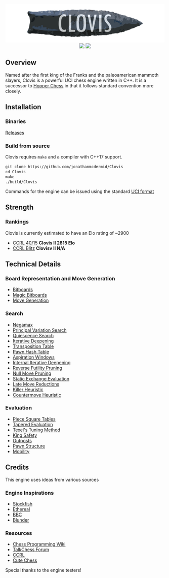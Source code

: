 <div align="center" style="padding-top: 60px">
    <img src="/img/ClovisBanner.png" alt="Clovis banner" width="945px" height="auto">
    <br>
    <img src="https://img.shields.io/github/downloads/jonathanmcdermid/Clovis/total?color=red&style=for-the-badge">
    <img src="https://shields.io/github/v/release/jonathanmcdermid/Clovis?label=Latest%20release&color=blueviolet&style=for-the-badge">
    <br>
</div>

## Overview

Named after the first king of the Franks and the paleoamerican mammoth slayers, Clovis is a powerful UCI chess engine written in C++. It is a successor to [Hopper Chess](https://github.com/jonathanmcdermid/Hopper-Chess-Engine) in that it follows standard convention more closely. 

## Installation

### Binaries

[Releases](https://github.com/jonathanmcdermid/Clovis/releases)

### Build from source

Clovis requires `make` and a compiler with C++17 support.

```
git clone https://github.com/jonathanmcdermid/Clovis
cd Clovis
make
./build/Clovis
```

Commands for the engine can be issued using the standard [UCI format](http://page.mi.fu-berlin.de/block/uci.htm)

## Strength

### Rankings

Clovis is currently estimated to have an Elo rating of ~2900

- [CCRL 40/15](https://ccrl.chessdom.com/ccrl/4040/) **Clovis II 2815 Elo**
- [CCRL Blitz](https://ccrl.chessdom.com/ccrl/404/) **Clovisv II N/A**

## Technical Details

### Board Representation and Move Generation

- [Bitboards](https://www.chessprogramming.org/Bitboards)
- [Magic Bitboards](https://www.chessprogramming.org/Magic_Bitboards)
- [Move Generation](https://www.chessprogramming.org/Move_Generation)

### Search

- [Negamax](https://www.chessprogramming.org/Negamax)
- [Principal Variation Search](https://www.chessprogramming.org/Principal_Variation_Search)
- [Quiescence Search](https://www.chessprogramming.org/Quiescence_Search)
- [Iterative Deepening](https://www.chessprogramming.org/Iterative_Deepening)
- [Transposition Table](https://www.chessprogramming.org/Transposition_Table)
- [Pawn Hash Table](https://www.chessprogramming.org/Pawn_Hash_Table)
- [Aspiration Windows](https://www.chessprogramming.org/Aspiration_Windows)
- [Internal Iterative Deepening](https://www.chessprogramming.org/Internal_Iterative_Deepening)
- [Reverse Futility Pruning](https://www.chessprogramming.org/Reverse_Futility_Pruning)
- [Null Move Pruning](https://www.chessprogramming.org/Null_Move_Pruning)
- [Static Exchange Evaluation](https://www.chessprogramming.org/Static_Exchange_Evaluation)
- [Late Move Reductions](https://www.chessprogramming.org/Late_Move_Reductions)
- [Killer Heuristic](https://www.chessprogramming.org/Killer_Heuristic)
- [Countermove Heuristic](https://www.chessprogramming.org/Countermove_Heuristic)

### Evaluation

- [Piece Square Tables](https://www.chessprogramming.org/Piece-Square_Tables)
- [Tapered Evaluation](https://www.chessprogramming.org/Tapered_Eval)
- [Texel's Tuning Method](https://www.chessprogramming.org/Texel%27s_Tuning_Method)
- [King Safety](https://www.chessprogramming.org/King_Safety)
- [Outposts](https://www.chessprogramming.org/Outposts)
- [Pawn Structure](https://www.chessprogramming.org/Pawn_Structure)
- [Mobility](https://www.chessprogramming.org/Mobility)

## Credits

This engine uses ideas from various sources

### Engine Inspirations

- [Stockfish](https://github.com/official-stockfish/Stockfish)
- [Ethereal](https://github.com/AndyGrant/Ethereal)
- [BBC](https://github.com/maksimKorzh/bbc)
- [Blunder](https://github.com/algerbrex/blunder)

### Resources

- [Chess Programming Wiki](https://www.chessprogramming.org/Main_Page)
- [TalkChess Forum](http://talkchess.com/forum3/viewforum.php?f=7)
- [CCRL](https://kirill-kryukov.com/chess/discussion-board/viewforum.php?f=7)
- [Cute Chess](https://cutechess.com/)

Special thanks to the engine testers!

